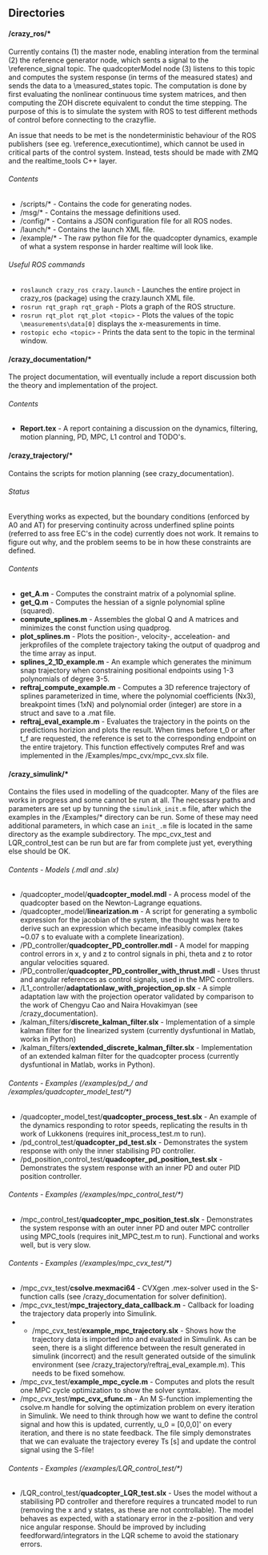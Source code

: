 ## Directories

#### /crazy_ros/*
Currently contains (1) the master node, enabling interation from the terminal (2) the reference generator node, which sents a signal to the \reference_signal topic. The quadcopterModel node (3) listens to this topic and computes the
system response (in terms of the measured states) and sends the data to a \measured_states topic. The computation is done by first evaluating the nonlinear continuous time system matrices, and then computing the ZOH discrete equivalent to condut the time stepping. The purpose of this is to simulate the system with ROS to test different methods of control before connecting to the crazyflie.

An issue that needs to be met is the nondeterministic behaviour of the ROS publishers (see eg. \reference_executiontime), which cannot be used in critical parts of the control system. Instead, tests should be made with ZMQ and the realtime_tools C++ layer.
###### Contents
* /scripts/* - Contains the code for generating nodes.
* /msg/* - Contains the message definitions used.
* /config/* - Contains a JSON configuration file for all ROS nodes.
* /launch/* - Contains the launch XML file.
* /example/* - The raw python file for the quadcopter dynamics, example of what a system response in harder realtime will look like.

###### Useful ROS commands
* ``roslaunch crazy_ros crazy.launch`` - Launches the entire project in crazy_ros (package) using the crazy.launch XML file.
* ``rosrun rqt_graph rqt_graph`` - Plots a graph of the ROS structure.
* ``rosrun rqt_plot rqt_plot <topic>``  - Plots the values of the topic ``\measurements\data[0]`` displays the x-measurements in time.
* ``rostopic echo <topic>`` - Prints the data sent to the topic in the terminal window.

#### /crazy_documentation/*
The project documentation, will eventually include a report discussion both the theory and implementation of the project. 

###### Contents
* **Report.tex** - A report containing a discussion on the dynamics, filtering, motion planning, PD, MPC, L1 control and TODO's.

#### /crazy_trajectory/*
Contains the scripts for motion planning (see crazy_documentation).

###### Status
Everything works as expected, but the boundary conditions (enforced by A0 and AT) for preserving continuity across underfined spline points (referred to ass free EC's in the code) currently does not work. It remains to figure out why, and the problem seems to be in how these constraints are defined.

###### Contents
* **get_A.m** - Computes the constraint matrix of a polynomial spline.
* **get_Q.m** - Computes the hessian of a signle polynomial spline (squared).
* **compute_splines.m** - Assembles the global Q and A matrices and minimizes the const function using quadprog.
* **plot_splines.m** - Plots the position-, velocity-, acceleation- and jerkprofiles of the complete trajectory taking the output of quadprog and the time array as input.
* **splines_2_1D_example.m** - An example which generates the minimum snap trajectory when constraining positional endpoints using 1-3 polynomials of degree 3-5.
* **reftraj_compute_example.m** - Computes a 3D reference trajectory of splines parameterized in time, where the polynomial coefficients (Nx3), breakpoint times (1xN) and polynomial order (integer) are store in a struct and save to a .mat file.
* **reftraj_eval_example.m** - Evaluates the trajectory in the points on the predictions horizion and plots the result. When times before t_0 or after t_f are requested, the reference is set to the corresponding endpoint on the entire trajetory. This function effectively computes Rref and was implemented in the /Examples/mpc_cvx/mpc_cvx.slx file.

#### /crazy_simulink/*
Contains the files used in modelling of the quadcopter. Many of the files are works in progress and some cannot be run at all. The necessary paths and parameters are set up by tunning the ``simulink_init.m`` file, after which the examples in the /Examples/* directory can be run. Some of these may need additional parameters, in which case an ``init_.m`` file is located in the same directory as the example subdirectory. The mpc_cvx_test and LQR_control_test can be run but are far from complete just yet, everything else should be OK. 

###### Contents - Models (.mdl and .slx)
* /quadcopter_model/**quadcopter_model.mdl** - A process model of the quadcopter based on the Newton-Lagrange equations.
* /quadcopter_model/**linearization.m** - A script for generating a symbolic expression for the jacobian of the system, the thought was here to derive such an expression which became infeasibly complex (takes ~0.07 s to evaluate with a complete linearization).
* /PD_controller/**quadcopter_PD_controller.mdl** - A model for mapping control errors in x, y and z to control signals in phi, theta and z to rotor angular velocities squared.
* /PD_controller/**quadcopter_PD_controller_with_thrust.mdl** - Uses thrust and angular references as control signals, used in the MPC controllers.
* /L1_controller/**adaptationlaw_with_projection_op.slx** - A simple adaptation law with the projection operator validated by comparison to the work of Chengyu Cao and Naira Hovakimyan (see /crazy_documentation).
* /kalman_filters/**discrete_kalman_filter.slx** - Implementation of a simple kalman filter for the linearized system (currently dysfuntional in Matlab, works in Python)
* /kalman_filters/**extended_discrete_kalman_filter.slx** - Implementation of an extended kalman filter for the quadcopter process (currently dysfuntional in Matlab, works in Python).

###### Contents - Examples (/examples/pd_*/* and /examples/quadcopter_model_test/*)
* /quadcopter_model_test/**quadcopter_process_test.slx** - An example of the dynamics responding to rotor speeds, replicating the results in th work of Lukkonens (requires init_process_test.m to run).
* /pd_control_test/**quadcopter_pd_test.slx** - Demonstrates the system response with only the inner stabilising PD controller.
* /pd_position_control_test/**quadcopter_pd_position_test.slx** - Demonstrates the system response with an inner PD and outer PID position controller.

###### Contents - Examples (/examples/mpc_control_test/*)
* /mpc_control_test/**quadcopter_mpc_position_test.slx** - Demonstrates the system response with an outer inner PD and outer MPC controller using MPC_tools (requires init_MPC_test.m to run). Functional and works well, but is very slow.

###### Contents - Examples (/examples/mpc_cvx_test/*)
* /mpc_cvx_test/**csolve.mexmaci64** - CVXgen .mex-solver used in the S-function calls (see /crazy_documentation for solver definition).
* /mpc_cvx_test/**mpc_trajectory_data_callback.m** - Callback for loading the trajectory data properly into Simulink.
* * /mpc_cvx_test/**example_mpc_trajectory.slx** - Shows how the trajectory data is imported into and evaluated in Simulink. As can be seen, there is a slight difference between the result generated in simulink (incorrect) and the result generated outside of the simulink environment (see /crazy_trajectory/reftraj_eval_example.m). This needs to be fixed somehow.
* /mpc_cvx_test/**example_mpc_cycle.m** - Computes and plots the result one MPC cycle optimization to show the solver syntax.
* /mpc_cvx_test/**mpc_cvx_sfunc.m** - An M S-function implementing the csolve.m handle for solving the optimization problem on every iteration in Simulink. We need to think through how we want to define the control signal and how this is updated, currently, u_0 = [0,0,0]' on every iteration, and there is no state feedback. The file simply demonstrates that we can evaluate the trajectory everey Ts [s] and update the control signal using the S-file!

###### Contents - Examples (/examples/LQR_control_test/*)
*	/LQR_control_test/**quadcopter_LQR_test.slx** - Uses the model without a stabilising PD controller and therefore requires a truncated model to run (removing the x and y states, as these are not controllable). The model behaves as expected, with a stationary error in the z-position and very nice angular response. Should be improved by including feedforward/integrators in the LQR scheme to avoid the stationary errors.
